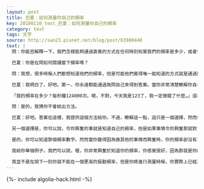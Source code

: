 ```yaml
---
layout: post
title: 巴夏：如何測量你自己的頻率
key: 20180110_text_巴夏：如何測量你自己的頻率
category: text
tags: 文字
source: http://san23.pixnet.net/blog/post/63980440
text: |
  問：你能否解釋一下，我們怎樣能夠通過直覺的方式在任何時刻知覺我們的頻率是多少，或者使用某種測量裝置也可以。

  巴夏：你是在問如何閱讀當下頻率嗎？

  問：我想，很多時候人們都想知道他們的頻率，但是可能他們覺得唯一能知道的方式就是通過問你。

  巴夏：我明白了，好吧。第一，你永遠都能通過詢問自己來得到答案。當你非常清楚瞭解你自己時，你就會知道（你的頻率）。不過這裡有個矛盾。當你真的對自己非常清楚瞭解之時，你就不會在意這個問題了。因為你不在意你不知道，所以這個問題就不重要了。你懂了嗎？這是個悖論，在這個層面不存在自我測量。

  「我的頻率在多少？每秒鐘124000次。哦，不對，今天我是123了，我一定做錯了什麼…」這樣，你就是在花更多時間關注於頻率的數字，而不是更多的專注於當下的體驗。跟得上嗎？

  問：是的，我猜你不會給出方法。

  巴夏：好吧。答案在這裡，我提供這個方法給你。不過，瞭解這一點，這只是一個選擇，然而你可以選擇內心對自己非常清楚，跟隨你的喜悅，不在意頻率這個問題。因為你知道一定沒問題，因為你在做讓自己興奮的事。

  另一個選擇是，你可以說，令你興奮的事就是知道自己的頻率，但是如果事情令你興奮那就對了。換句話說，看看這個。如果在某個時刻，最令你興奮的就是知道你的能量頻率，那麼要明白，因為它代表了你想要的最大興奮，你知道它：「啊哈，我的頻率是156000每秒。」現在你知道了又怎麼樣呢？你要幹什麼呢？

  是的，你可以知道那個頻率數字。然而當你變得因為做其他的事情而興奮時，你的頻率卻沒有156呢？那僅僅只是低了而已，而且也僅僅只代表了在當下的那個興奮時刻的頻率。在下一個時刻，它又改變了，你甚至不可能一直這麼做（測量自己頻率）。你們中很多人都不會那麼去做。

  我給你舉個例子。我們可以說，喔，你非常興奮於知道你的頻率，你感覺很好，因為那就是你的興奮之所在。你很高興你的頻率有156000那麼多。這就是全部嗎？注意，注意。任何的比較性的測量，在某種層面上來說，都是在扼殺（否定）你所謂的想要的事物。如果你使用某種尺碼（測量標準）作為你的振動方式，在某種程度上，你沒有活在當下，你明白嗎？

  我並不是在說下一刻你就不能在一個更高的振動頻率，但是你將進行測量時候，你實際上已經忘記前一秒的狀態，而跟當下並沒有關係。它真的就跟這一刻沒關係，因為前一刻並沒有真正的連接至下一刻，直到你重新連接。所以，就算你說：「噢，我每秒有156000的振動頻率，比昨天好很多，我一定進步多了。」你也完全搞錯焦點了，因為你在根據什麼使你最興奮，來做一個測量、一個比較性測量，但那實際上完全沒有關聯到，你下一刻可以處在何處。這兩者之間是沒有關聯性的，因為每一個時刻跟下一個時刻都是沒有關聯的，因此從這個方面來說你根本沒有辦法應用這個測量來使你進步。
---
```


{%- include algolia-hack.html -%}
